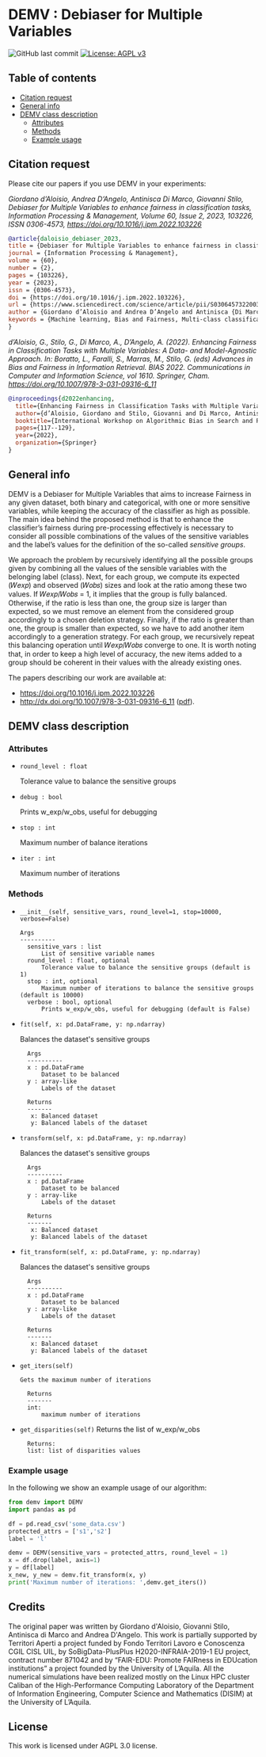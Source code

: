 # DEMV : Debiaser for Multiple Variables

![GitHub last commit](https://img.shields.io/github/last-commit/giordanoDaloisio/demv2022?style=for-the-badge) [![License: AGPL v3](https://img.shields.io/badge/License-AGPL%20v3-blue.svg?style=for-the-badge)](https://www.gnu.org/licenses/agpl-3.0)

## Table of contents

- [Citation request](#citation-request)
- [General info](#general-info)
- [DEMV class description](#demv-class-description)
  - [Attributes](#attributes)
  - [Methods](#methods)
  - [Example usage](#example-usage)

## Citation request

Please cite our papers if you use DEMV in your experiments:

_Giordano d’Aloisio, Andrea D’Angelo, Antinisca Di Marco, Giovanni Stilo, Debiaser for Multiple Variables to enhance fairness in classification tasks, Information Processing & Management,
Volume 60, Issue 2, 2023, 103226, ISSN 0306-4573, <https://doi.org/10.1016/j.ipm.2022.103226>_

```bibtex
@article{daloisio_debiaser_2023,
title = {Debiaser for Multiple Variables to enhance fairness in classification tasks},
journal = {Information Processing & Management},
volume = {60},
number = {2},
pages = {103226},
year = {2023},
issn = {0306-4573},
doi = {https://doi.org/10.1016/j.ipm.2022.103226},
url = {https://www.sciencedirect.com/science/article/pii/S0306457322003272},
author = {Giordano d’Aloisio and Andrea D’Angelo and Antinisca {Di Marco} and Giovanni Stilo},
keywords = {Machine learning, Bias and Fairness, Multi-class classification, Preprocessing algorithm, Equality},
}
```

_d’Aloisio, G., Stilo, G., Di Marco, A., D’Angelo, A. (2022). Enhancing Fairness in Classification Tasks with Multiple Variables: A Data- and Model-Agnostic Approach. In: Boratto, L., Faralli, S., Marras, M., Stilo, G. (eds) Advances in Bias and Fairness in Information Retrieval. BIAS 2022. Communications in Computer and Information Science, vol 1610. Springer, Cham. <https://doi.org/10.1007/978-3-031-09316-6_11>_

```bibtex
@inproceedings{d2022enhancing,
  title={Enhancing Fairness in Classification Tasks with Multiple Variables: A Data-and Model-Agnostic Approach},
  author={d’Aloisio, Giordano and Stilo, Giovanni and Di Marco, Antinisca and D’Angelo, Andrea},
  booktitle={International Workshop on Algorithmic Bias in Search and Recommendation},
  pages={117--129},
  year={2022},
  organization={Springer}
}
```

## General info

DEMV is a Debiaser for Multiple Variables that aims to increase Fairness in any given dataset, both binary and categorical, with one or more sensitive variables, while keeping the accuracy of the classifier as high as possible.
The main idea behind the proposed method is that to enhance the classifier’s fairness during pre-processing effectively is necessary to consider all possible combinations of the values of the sensitive variables and the label’s values for the definition of the so-called _sensitive groups_.

We approach the problem by recursively identifying all the possible groups given by combining all the values of the sensible variables with the belonging label (class). Next, for each group, we compute its expected (𝑊𝑒𝑥𝑝) and observed (𝑊𝑜𝑏𝑠) sizes and look at the ratio among these two values. If 𝑊𝑒𝑥𝑝/𝑊𝑜𝑏𝑠 = 1, it implies that the group is fully balanced. Otherwise, if the ratio is less than one, the group size is larger than expected, so we must remove an
element from the considered group accordingly to a chosen deletion strategy. Finally, if the ratio is greater than one, the group is smaller than expected, so we have to add another item accordingly to a generation strategy. For each group, we recursively repeat this balancing operation until 𝑊𝑒𝑥𝑝/𝑊𝑜𝑏𝑠 converge to one. It is worth noting that, in order to keep a high level of accuracy, the new items added to a group should be coherent in their values with the already existing ones.

The papers describing our work are available at:

- <https://doi.org/10.1016/j.ipm.2022.103226>
- <http://dx.doi.org/10.1007/978-3-031-09316-6_11> ([pdf](https://www.researchgate.net/profile/Giordano-Daloisio/publication/361406303_Enhancing_Fairness_in_Classification_Tasks_with_Multiple_Variables_A_Data-_and_Model-Agnostic_Approach/links/6357a1ca8d4484154a32cf02/Enhancing-Fairness-in-Classification-Tasks-with-Multiple-Variables-A-Data-and-Model-Agnostic-Approach.pdf)).

## DEMV class description

### Attributes

- `round_level : float`

  Tolerance value to balance the sensitive groups

- `debug : bool`

  Prints w_exp/w_obs, useful for debugging

- `stop : int`

  Maximum number of balance iterations

- `iter : int`

  Maximum number of iterations

### Methods

- `__init__(self, sensitive_vars, round_level=1, stop=10000, verbose=False)`

      Args
      ----------
        sensitive_vars : list
            List of sensitive variable names
        round_level : float, optional
            Tolerance value to balance the sensitive groups (default is 1)
        stop : int, optional
            Maximum number of iterations to balance the sensitive groups (default is 10000)
        verbose : bool, optional
            Prints w_exp/w_obs, useful for debugging (default is False)

- `fit(self, x: pd.DataFrame, y: np.ndarray)`

  Balances the dataset's sensitive groups

        Args
        ----------
        x : pd.DataFrame
            Dataset to be balanced
        y : array-like
            Labels of the dataset

        Returns
        -------
         x: Balanced dataset
         y: Balanced labels of the dataset

- `transform(self, x: pd.DataFrame, y: np.ndarray)`

  Balances the dataset's sensitive groups

        Args
        ----------
        x : pd.DataFrame
            Dataset to be balanced
        y : array-like
            Labels of the dataset

        Returns
        -------
         x: Balanced dataset
         y: Balanced labels of the dataset

- `fit_transform(self, x: pd.DataFrame, y: np.ndarray)`

  Balances the dataset's sensitive groups

        Args
        ----------
        x : pd.DataFrame
            Dataset to be balanced
        y : array-like
            Labels of the dataset

        Returns
        -------
         x: Balanced dataset
         y: Balanced labels of the dataset

- `get_iters(self)`

      Gets the maximum number of iterations

        Returns
        -------
        int:
            maximum number of iterations

- `get_disparities(self)`
  Returns the list of w_exp/w_obs

        Returns:
        list: list of disparities values

### Example usage

In the following we show an example usage of our algorithm:

```python
from demv import DEMV
import pandas as pd

df = pd.read_csv('some_data.csv')
protected_attrs = ['s1','s2']
label = 'l'

demv = DEMV(sensitive_vars = protected_attrs, round_level = 1)
x = df.drop(label, axis=1)
y = df[label]
x_new, y_new = demv.fit_transform(x, y)
print('Maximum number of iterations: ',demv.get_iters())
```

## Credits

The original paper was written by Giordano d'Aloisio, Giovanni Stilo, Antinisca di Marco and Andrea D'Angelo.
This work is partially supported by Territori Aperti a project funded by Fondo Territori Lavoro e Conoscenza CGIL CISL UIL, by SoBigData-PlusPlus H2020-INFRAIA-2019-1 EU project, contract number 871042 and by “FAIR-EDU: Promote FAIRness in EDUcation institutions” a project founded by the University of L’Aquila. All the numerical simulations have been realized mostly on the Linux HPC cluster Caliban of the High-Performance Computing Laboratory of the Department of Information Engineering, Computer Science and Mathematics (DISIM) at the University of L’Aquila.

## License

This work is licensed under AGPL 3.0 license.
